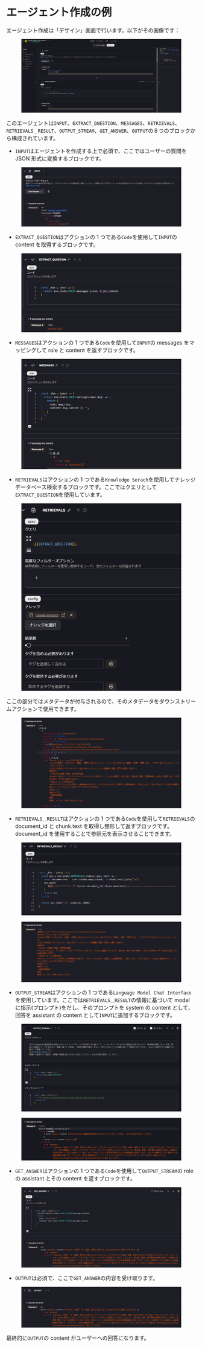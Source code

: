 # エージェント作成の例

エージェント作成は「デザイン」画面で行います。以下がその画像です：

<figure><img src="../images/screenshot-20240703-123724.png" alt=""></figure>

このエージェントは`INPUT`、`EXTRACT_QUESTION`、`MESSAGES`、`RETRIEVALS`、`RETRIEVALS＿RESULT`、`OUTPUT_STREAM`、`GET_ANSWER`、`OUTPUT`の８つのブロックから構成されています。

- `INPUT`はエージェントを作成する上で必須で、ここではユーザーの質問を JSON 形式に変換するブロックです。

<figure><img src="../images/screenshot-20240703-124735.png" alt=""></figure>

- `EXTRACT_QUESTION`はアクションの 1 つである`Code`を使用して`INPUT`の content を取得するブロックです。

<figure><img src="../images/screenshot-20240703-125745.png" alt=""></figure>

- `MESSAGES`はアクションの 1 つである`Code`を使用して`INPUT`の messages をマッピングして role と content を返すブロックです。

<figure><img src="../images/screenshot-20240703-130207.png" alt=""></figure>

- `RETRIEVALS`はアクションの 1 つである`Knowledge Serach`を使用してナレッジデータベース検索するブロックです。ここではクエリとして`EXTRACT_QUESTION`を使用しています。

<figure><img src="../images/screenshot-20240703-131027.png" alt=""></figure>

ここの部分ではメタデータが付与されるので、そのメタデータをダウンストリームアクションで使用できます。

<figure><img src="../images/screenshot-20240703-131221.png" alt=""></figure>

- `RETRIEVALS＿RESULT`はアクションの 1 つである`Code`を使用して`RETRIEVALS`の document_id と chunk.text を取得し整形して返すブロックです。document_id を使用することで参照元を表示させることできます。

<figure><img src="../images/screenshot-20240703-131854.png" alt=""></figure>

<figure><img src="../images/screenshot-20240703-131945.png" alt=""></figure>

- `OUTPUT_STREAM`はアクションの 1 つである`Language Model Chat Interface`を使用しています。ここでは`RETRIEVALS＿RESULT`の情報に基づいて model に指示(プロンプト)をだし、そのプロンプトを system の content として，回答を assistant の content として`INPUT`に追加するブロックです。

<figure><img src="../images/screenshot-20240703-132441.png" alt=""></figure>

<figure><img src="../images/screenshot-20240703-132506.png" alt=""></figure>

- `GET_ANSWER`はアクションの 1 つである`Code`を使用して`OUTPUT_STREAM`の role の assistant とその content を返すブロックです。

<figure><img src="../images/screenshot-20240703-133850.png" alt=""></figure>

- `OUTPUT`は必須で、ここで`GET_ANSWER`の内容を受け取ります。

<figure><img src="../images/screenshot-20240703-134010.png" alt=""></figure>

最終的に`OUTPUT`の content がユーザーへの回答になります。
